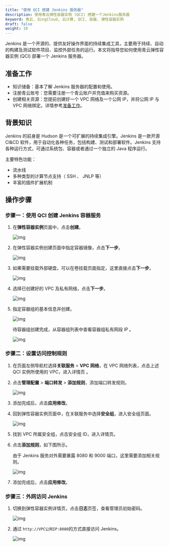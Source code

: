 ```yaml
---
title: "使用 QCI 搭建 Jenkins 服务器"
description: 使用青云弹性容器实例 (QCI) 搭建一个Jenkins服务器
keyword: 青云, QingCloud, 云计算, QCI, 容器, 弹性容器实例
draft: false
weight: 10
---
```


 Jenkins 是一个开源的、提供友好操作界面的持续集成工具，主要用于持续、自动的构建及测试软件项目、监控外部任务的运行。本文将指导您如何使用青云弹性容器实例 (QCI) 部署一个 Jenkins 服务器。

## 准备工作

- 知识储备：基本了解 Jenkins 服务器的配置和使用。
- 注册青云账号：您需要注册一个青云账户并充值来购买资源。
- 创建相关资源：您提前创建好一个 VPC 网络及一个公网 IP，并将公网 IP 与 VPC 网络绑定。详情参考[准备工作](/container/qci/quickstart/qs_prepare/)。

## 背景知识

Jenkins 的前身是 Hudson 是一个可扩展的持续集成引擎。Jenkins 是一款开源 CI&CD 软件，用于自动化各种任务，包括构建、测试和部署软件。Jenkins 支持各种运行方式，可通过系统包、容器或者通过一个独立的 Java 程序运行。

主要特色功能：

- 流水线
- 多种类型的计算节点支持（ SSH 、 JNLP 等）
- 丰富的插件扩展机制

## 操作步骤

### 步骤一：使用 QCI 创建 Jenkins 容器服务

1. 在**弹性容器实例**页面中，点击**创建**。

   ![img](/container/qci/_images/ksnip_20201122-162547.png)

2. 在弹性容器实例创建页面中指定容器镜像，点击**下一步**。

   ![img](/container/qci/_images/ksnip_20201122-163431.png)

3. 如果需要挂载外部硬盘，可以在卷挂载页面指定，这里直接点击**下一步**。

   ![img](/container/qci/_images/ksnip_20201122-165257.png)

4. 选择已创建好的 VPC 及私有网络，点击**下一步**。

   ![img](/container/qci/_images/ksnip_20201122-165438.png)

5. 指定容器组的基本信息并创建。

   ![img](/container/qci/_images/ksnip_20201122-165612.png)

   待容器组创建完成，从容器组列表中查看容器组私有网段 IP 。

   ![img](/container/qci/_images/ksnip_20201122-170802.png)

### 步骤二：设置访问控制规则

1. 在页面左侧导航栏选择**关联服务** > **VPC 网络**，在 VPC 网络列表，点击上述 QCI 实例所使用的 VPC，进入详情页  。

2. 点击**管理配置** > **端口转发** > **添加规则**，添加端口转发规则。

   ![img](/container/qci/_images/ksnip_20201122-170956.png)

3. 添加完成后，点击**应用修改**。

4. 回到弹性容器实例页面中，在关联服务中选择**安全组**，进入安全组页面。

   ![img](/container/qci/_images/ksnip_20201122-155246.png)

5. 找到 VPC 所属安全组，点击安全组 ID，进入详情页。

6. 点击**添加规则**，如下图所示。

   由于 Jenkins 服务对外需要暴露 8080 和 9000 端口，这里需要添加相关规则。

   ![img](/container/qci/_images/ksnip_20201122-155859.png)

7. 添加完成后，点击**应用修改**。

### 步骤三：外网访问 Jenkins

1. 切换到弹性容器实例详情页，点击**日志**页签，查看管理员初始密码。

   ![img](/container/qci/_images/ksnip_20201122-171740.png)

2. 通过 `http://VPC公网IP:8080`的方式直接访问 Jenkins。

   ![img](/container/qci/_images/ksnip_20201122-171940.png)

